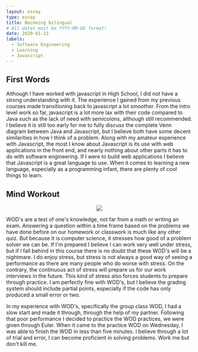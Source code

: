 ```yaml
---
layout: essay
type: essay
title: Becoming bilingual
# All dates must be YYYY-MM-DD format!
date: 2020-01-22
labels:
  - Software Engineering
  - Learning
  - Javascript
---
```




## First Words
  Although I have worked with javascript in High School, I did not have a strong understanding with it. The experience 
  I gained from my previous courses made transitioning back to javascript a lot smoother. From the intro level work so 
  far, javascript is a lot more lax with their code compared to Java such as the lack of need with semicolons, although 
  still recommended. I believe it is still too early for me to fully discuss the complete Venn diagram between Java and 
  Javascript, but I believe both have some decent similarities in how I think of a problem. Along with my amateur experience 
  with Javascript, the most I know about Javascript is its use with web applications in the front end, and nearly nothing 
  about other parts it has to do with software engineering. If I were to build web applications I believe that Javascript 
  is a great language to use. When it comes to learning a new language, especially as a programming infant, there are 
  plenty of cool things to learn.

## Mind Workout
<p align="center"><img class="ui medium right floated rounded image" src="../images/stressing.jpg"></p>
  WOD's are a test of one's knowledge, not far from a math or writing an exam. Answering a question within a time frame 
  based on the problems we have done before on our homework or classwork is much like any other quiz. But because it is 
  computer science, it stresses how good of a problem solver we can be. If I'm prepared I believe I can work very well 
  under stress, but if I fall behind in this course there is no doubt that these WOD's will be a nightmare. I do enjoy 
  stress, but stress is not always a good way of seeing a performance as there are many people who do worse with stress. 
  On the contrary, the continuous act of stress will prepare us for our work interviews in the future. This kind of stress 
  also forces students to prepare through practice. I am perfectly fine with WOD's, but I believe the grading system should 
  include partial points, especially if the code has only produced a small error or two. 
  
  
  In my experience with WOD's, specifically the group class WOD, I had a slow start and made it through, through the 
  help of my partner. Following that poor performance I decided to practice the WOD practices, we were given through Euler. 
  When it came to the practice WOD on Wednesday, I was able to finish the WOD in less than five minutes. I believe 
  through a lot of trial and error, I can become proficient in solving problems. Work me but don't kill me.

